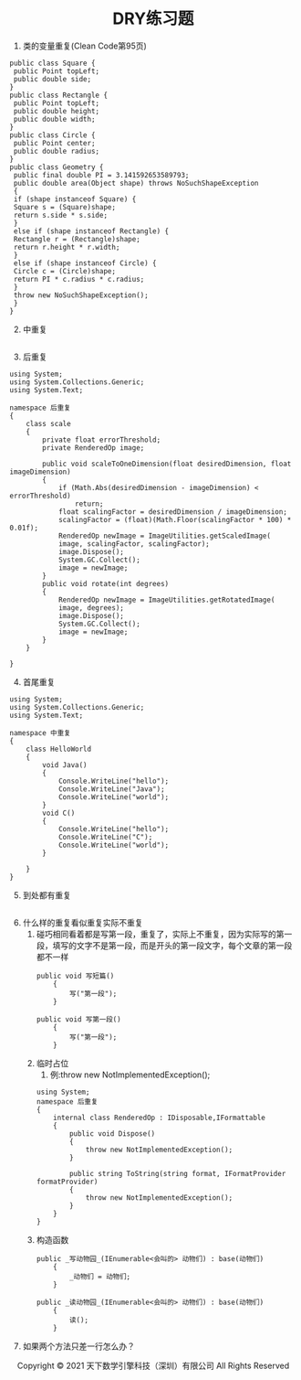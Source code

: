 # <center>DRY练习题</center>

1. 类的变量重复(Clean Code第95页)     

```
public class Square {
 public Point topLeft;
 public double side;
}
public class Rectangle {
 public Point topLeft;
 public double height;
 public double width;
}
public class Circle {
 public Point center;
 public double radius;
}
public class Geometry {
 public final double PI = 3.141592653589793;
 public double area(Object shape) throws NoSuchShapeException
 {
 if (shape instanceof Square) {
 Square s = (Square)shape;
 return s.side * s.side;
 }
 else if (shape instanceof Rectangle) {
 Rectangle r = (Rectangle)shape;
 return r.height * r.width;
 }
 else if (shape instanceof Circle) {
 Circle c = (Circle)shape;
 return PI * c.radius * c.radius;
 }
 throw new NoSuchShapeException();
 }
}
```

2. 中重复

```
```

3. 后重复

```
using System;
using System.Collections.Generic;
using System.Text;

namespace 后重复
{
    class scale
    {
        private float errorThreshold;
        private RenderedOp image;

        public void scaleToOneDimension(float desiredDimension, float imageDimension)
        {
            if (Math.Abs(desiredDimension - imageDimension) < errorThreshold)
                return;
            float scalingFactor = desiredDimension / imageDimension;
            scalingFactor = (float)(Math.Floor(scalingFactor * 100) * 0.01f);
            RenderedOp newImage = ImageUtilities.getScaledImage(
            image, scalingFactor, scalingFactor);
            image.Dispose();
            System.GC.Collect();
            image = newImage;
        }
        public void rotate(int degrees)
        {
            RenderedOp newImage = ImageUtilities.getRotatedImage(
            image, degrees);
            image.Dispose();
            System.GC.Collect();
            image = newImage;
        }
    }

}

```

4. 首尾重复

```
using System;
using System.Collections.Generic;
using System.Text;

namespace 中重复
{
    class HelloWorld
    {
        void Java()
        {
            Console.WriteLine("hello");
            Console.WriteLine("Java");
            Console.WriteLine("world");
        }
        void C()
        {
            Console.WriteLine("hello");
            Console.WriteLine("C");
            Console.WriteLine("world");
        }
        
    }
}

```

5. 到处都有重复

```
```

6. 什么样的重复看似重复实际不重复
    1. 碰巧相同看着都是写第一段，重复了，实际上不重复，因为实际写的第一段，填写的文字不是第一段，而是开头的第一段文字，每个文章的第一段都不一样
        ```
        public void 写短篇()
            {
                写("第一段");
            }
        ```
        ```
        public void 写第一段()
            {
                写("第一段");
            }
        ```
    2. 临时占位
        1. 例:throw new NotImplementedException(); 
        ```
        using System;
        namespace 后重复
        {
            internal class RenderedOp : IDisposable,IFormattable
            {
                public void Dispose()
                {
                    throw new NotImplementedException();  
                }

                public string ToString(string format, IFormatProvider formatProvider)
                {
                    throw new NotImplementedException(); 
                }
            }
        }
        ```
    3. 构造函数
        ```
        public _写动物园_(IEnumerable<会叫的> 动物们) : base(动物们)
            {
                _动物们 = 动物们;
            }
        ```
        ```
        public _读动物园_(IEnumerable<会叫的> 动物们) : base(动物们)
            {
                读();
            }
        ```
7. 如果两个方法只差一行怎么办？
        
<center> Copyright © 2021 天下数学引擎科技（深圳）有限公司 All Rights Reserved</center>